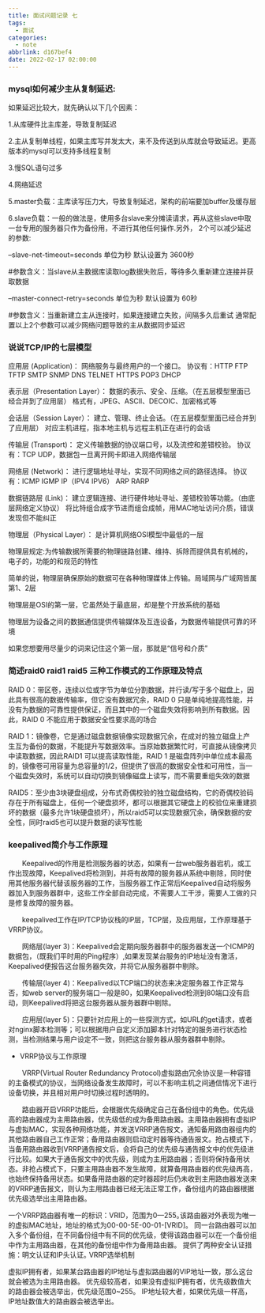 ```yaml
---
title: 面试问题记录 七
tags:
  - 面试
categories:
  - note
abbrlink: d167bef4
date: 2022-02-17 02:00:00
---
```


### mysql如何减少主从复制延迟:

如果延迟比较大，就先确认以下几个因素：

1.从库硬件比主库差，导致复制延迟

2.主从复制单线程，如果主库写并发太大，来不及传送到从库就会导致延迟。更高版本的mysql可以支持多线程复制

3.慢SQL语句过多

4.网络延迟

5.master负载：主库读写压力大，导致复制延迟，架构的前端要加buffer及缓存层

6.slave负载：一般的做法是，使用多台slave来分摊读请求，再从这些slave中取一台专用的服务器只作为备份用，不进行其他任何操作.另外， 2个可以减少延迟的参数:

–slave-net-timeout=seconds 单位为秒 默认设置为 3600秒

#参数含义：当slave从主数据库读取log数据失败后，等待多久重新建立连接并获取数据

–master-connect-retry=seconds 单位为秒 默认设置为 60秒

#参数含义：当重新建立主从连接时，如果连接建立失败，间隔多久后重试
通常配置以上2个参数可以减少网络问题导致的主从数据同步延迟

### 说说TCP/IP的七层模型
应用层 (Application)：
网络服务与最终用户的一个接口。
协议有：HTTP FTP TFTP SMTP SNMP DNS TELNET HTTPS POP3 DHCP

表示层（Presentation Layer）：
数据的表示、安全、压缩。（在五层模型里面已经合并到了应用层）
格式有，JPEG、ASCll、DECOIC、加密格式等

会话层（Session Layer）：
建立、管理、终止会话。（在五层模型里面已经合并到了应用层）
对应主机进程，指本地主机与远程主机正在进行的会话

传输层 (Transport)：
定义传输数据的协议端口号，以及流控和差错校验。
协议有：TCP UDP，数据包一旦离开网卡即进入网络传输层

网络层 (Network)：
进行逻辑地址寻址，实现不同网络之间的路径选择。
协议有：ICMP IGMP IP（IPV4 IPV6） ARP RARP

数据链路层 (Link)：
建立逻辑连接、进行硬件地址寻址、差错校验等功能。（由底层网络定义协议）
将比特组合成字节进而组合成帧，用MAC地址访问介质，错误发现但不能纠正

物理层（Physical Layer）：
是计算机网络OSI模型中最低的一层

物理层规定:为传输数据所需要的物理链路创建、维持、拆除而提供具有机械的，电子的，功能的和规范的特性

简单的说，物理层确保原始的数据可在各种物理媒体上传输。局域网与广域网皆属第1、2层

物理层是OSI的第一层，它虽然处于最底层，却是整个开放系统的基础

物理层为设备之间的数据通信提供传输媒体及互连设备，为数据传输提供可靠的环境

如果您想要用尽量少的词来记住这个第一层，那就是“信号和介质”


### 简述raid0 raid1 raid5 三种工作模式的工作原理及特点
RAID 0：带区卷，连续以位或字节为单位分割数据，并行读/写于多个磁盘上，因此具有很高的数据传输率，但它没有数据冗余，RAID 0 只是单纯地提高性能，并没有为数据的可靠性提供保证，而且其中的一个磁盘失效将影响到所有数据。因此，RAID 0 不能应用于数据安全性要求高的场合

RAID 1：镜像卷，它是通过磁盘数据镜像实现数据冗余，在成对的独立磁盘上产生互为备份的数据，不能提升写数据效率。当原始数据繁忙时，可直接从镜像拷贝中读取数据，因此RAID1 可以提高读取性能，RAID 1 是磁盘阵列中单位成本最高的，镜像卷可用容量为总容量的1/2，但提供了很高的数据安全性和可用性，当一个磁盘失效时，系统可以自动切换到镜像磁盘上读写，而不需要重组失效的数据

RAID5：至少由3块硬盘组成，分布式奇偶校验的独立磁盘结构，它的奇偶校验码存在于所有磁盘上，任何一个硬盘损坏，都可以根据其它硬盘上的校验位来重建损坏的数据（最多允许1块硬盘损坏），所以raid5可以实现数据冗余，确保数据的安全性，同时raid5也可以提升数据的读写性能

### keepalived简介与工作原理

　　Keepalived的作用是检测服务器的状态，如果有一台web服务器宕机，或工作出现故障，Keepalived将检测到，并将有故障的服务器从系统中剔除，同时使用其他服务器代替该服务器的工作，当服务器工作正常后Keepalived自动将服务器加入到服务器群中，这些工作全部自动完成，不需要人工干涉，需要人工做的只是修复故障的服务器。

　　keepalived工作在IP/TCP协议栈的IP层，TCP层，及应用层，工作原理基于VRRP协议。

　　网络层(layer 3)：Keepalived会定期向服务器群中的服务器发送一个ICMP的数据包，（既我们平时用的Ping程序）,如果发现某台服务的IP地址没有激活，Keepalived便报告这台服务器失效，并将它从服务器群中剔除。

　　传输层(layer 4)：Keepalived以TCP端口的状态来决定服务器工作正常与否，如web server的服务端口一般是80，如果Keepalived检测到80端口没有启动，则Keepalived将把这台服务器从服务器群中剔除。

　　应用层(layer 5)：只要针对应用上的一些探测方式，如URL的get请求，或者对nginx脚本检测等；可以根据用户自定义添加脚本针对特定的服务进行状态检测，当检测结果与用户设定不一致，则把这台服务器从服务器群中剔除。

* VRRP协议与工作原理



　　VRRP(Virtual Router Redundancy Protocol)虚拟路由冗余协议是一种容错的主备模式的协议，当网络设备发生故障时，可以不影响主机之间通信情况下进行设备切换，并且相对用户时切换过程时透明的。

　　路由器开启VRRP功能后，会根据优先级确定自己在备份组中的角色。优先级高的路由器成为主用路由器，优先级低的成为备用路由器。主用路由器拥有虚拟IP与虚拟MAC，实现各种网络功能，并发送VRRP通告报文，通知备用路由器组内的其他路由器自己工作正常；备用路由器则启动定时器等待通告报文。抢占模式下，当备用路由器收到VRRP通告报文后，会将自己的优先级与通告报文中的优先级进行比较。如果大于通告报文中的优先级，则成为主用路由器；否则将保持备用状态。非抢占模式下，只要主用路由器不发生故障，就算备用路由器的优先级再高，也始终保持备用状态。如果备用路由器的定时器超时后仍未收到主用路由器发送来的VRRP通告报文，则认为主用路由器已经无法正常工作，备份组内的路由器根据优先级选举出主用路由器。

一个VRRP路由器有唯一的标识：VRID，范围为0—255｡该路由器对外表现为唯一的虚拟MAC地址，地址的格式为00-00-5E-00-01-[VRID]。
同一台路由器可以加入多个备份组，在不同备份组中有不同的优先级，使得该路由器可以在一个备份组中作为主用路由器，在其他的备份组中作为备用路由器。
提供了两种安全认证措施：明文认证和IP头认证｡
VRRP选举机制

虚拟IP拥有者，如果某台路由器的IP地址与虚拟路由器的VIP地址一致，那么这台就会被选为主用路由器。
优先级较高者，如果没有虚拟IP拥有者，优先级数值大的路由器会被选举出，优先级范围0~255。
IP地址较大者，如果优先级一样高，IP地址数值大的路由器会被选举出。
